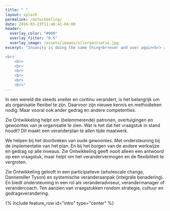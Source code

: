 ```yaml
---
title: " "
layout: splash
permalink: /ontwikkeling/
date: 2016-03-23T11:48:41-04:00
header:
  overlay_color: "#000"
  overlay_filter: "0.5"
  overlay_image: /assets/images/uilorganisatie.jpg
excerpt: "Insanity is doing the same thing<br>over and over again<br> and expecting different results 

<br>
	<br>
	<br>
	<br>
	<br>
	<br>
	<br>"
---
```

<p>
In een wereld die steeds sneller en continu verandert, is het belangrijk om als organisatie flexibel te zijn. Daarvoor zijn nieuwe kennis en methodieken nodig. Maar vooral ook ander gedrag en andere competenties. 
</p>
<p>
Zie Ontwikkeling helpt om (belemmerende) patronen, overtuigingen en gewoontes van je organisatie te zìen. Wat is het dat het vraagstuk in stand houdt? Dit maakt een veranderplan te allen tijde maatwerk.
</p>
<p>
We helpen bij het doorbreken van oude gewoontes. Met ondersteuning bij de implementatie van het plan. En bij het borgen van de andere werkwijze en gedrag op alle niveaus. Zie Ontwikkeling geeft nooit alleen een antwoord op een vraagstuk, maar helpt om het verandervermogen en de flexibiliteit te vergroten. 
</p>
<p>
Zie Ontwikkeling gelooft in een participatieve (wholescale change, Dannemiller Tyson) en systemische veranderaanpak (integrale benadering). En biedt ondersteuning in een rol als veranderadviseur, verandermanager of verandercoach. Ten aanzien van vraagstukken rondom strategie, cultuur en gedragsverandering. 
</p>

{% include feature_row id="intro" type="center" %}

